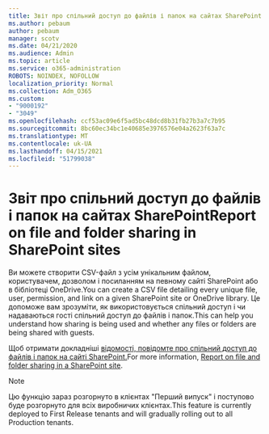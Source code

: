 ```yaml
---
title: Звіт про спільний доступ до файлів і папок на сайтах SharePoint
ms.author: pebaum
author: pebaum
manager: scotv
ms.date: 04/21/2020
ms.audience: Admin
ms.topic: article
ms.service: o365-administration
ROBOTS: NOINDEX, NOFOLLOW
localization_priority: Normal
ms.collection: Adm_O365
ms.custom:
- "9000192"
- "3049"
ms.openlocfilehash: ccf53ac09e6f5ad5bc48dcd8b31fb27b3a7c7b95
ms.sourcegitcommit: 8bc60ec34bc1e40685e3976576e04a2623f63a7c
ms.translationtype: MT
ms.contentlocale: uk-UA
ms.lasthandoff: 04/15/2021
ms.locfileid: "51799038"
---
```

# <a name="report-on-file-and-folder-sharing-in-sharepoint-sites"></a><span data-ttu-id="51f5a-102">Звіт про спільний доступ до файлів і папок на сайтах SharePoint</span><span class="sxs-lookup"><span data-stu-id="51f5a-102">Report on file and folder sharing in SharePoint sites</span></span>

<span data-ttu-id="51f5a-103">Ви можете створити CSV-файл з усім унікальним файлом, користувачем, дозволом і посиланням на певному сайті SharePoint або в бібліотеці OneDrive.</span><span class="sxs-lookup"><span data-stu-id="51f5a-103">You can create a CSV file detailing every unique file, user, permission, and link on a given SharePoint site or OneDrive library.</span></span> <span data-ttu-id="51f5a-104">Це допоможе вам зрозуміти, як використовується спільний доступ і чи надаваються гості спільний доступ до файлів і папок.</span><span class="sxs-lookup"><span data-stu-id="51f5a-104">This can help you understand how sharing is being used and whether any files or folders are being shared with guests.</span></span>

<span data-ttu-id="51f5a-105">Щоб отримати докладніші [відомості, повідомте про спільний доступ до файлів і папок на сайті SharePoint.](https://docs.microsoft.com/sharepoint/sharing-reports)</span><span class="sxs-lookup"><span data-stu-id="51f5a-105">For more information, [Report on file and folder sharing in a SharePoint site](https://docs.microsoft.com/sharepoint/sharing-reports).</span></span>

> [!NOTE]
> <span data-ttu-id="51f5a-106">Цю функцію зараз розгорнуто в клієнтах "Перший випуск" і поступово буде розгорнуто для всіх виробничих клієнтах.</span><span class="sxs-lookup"><span data-stu-id="51f5a-106">This feature is currently deployed to First Release tenants and will gradually rolling out to all Production tenants.</span></span>